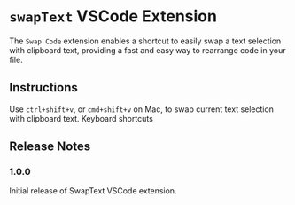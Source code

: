 # `swapText` VSCode Extension

The `Swap Code` extension enables a shortcut to easily swap a text selection with clipboard text, providing a fast and easy way to rearrange code in your file.

## Instructions

Use `ctrl+shift+v`, or `cmd+shift+v` on Mac, to swap current text selection with clipboard text.
Keyboard shortcuts

## Release Notes

### 1.0.0

Initial release of SwapText VSCode extension.
